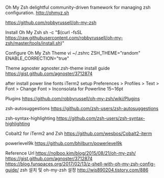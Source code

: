 Oh My Zsh
delightful community-driven framework for managing zsh configuration.
http://ohmyz.sh

https://github.com/robbyrussell/oh-my-zsh

Install Oh My Zsh
sh -c "$(curl -fsSL https://raw.githubusercontent.com/robbyrussell/oh-my-zsh/master/tools/install.sh)"

Configure Oh My Zsh Theme
vi ~/.zshrc
ZSH_THEME="random"
ENABLE_CORRECTION="true"


Theme
agnoster
agnoster.zsh-theme install guide
https://gist.github.com/agnoster/3712874

after install power line fonts
iTerm2 setup
Preferences > Profiles > Text > Font > Change Font > Inconsolata for Powerline 15~16pt


Plugins
https://github.com/robbyrussell/oh-my-zsh/wiki/Plugins

zsh-autosuggestions
https://github.com/zsh-users/zsh-autosuggestions

zsh-syntax-highlighting
https://github.com/zsh-users/zsh-syntax-highlighting

Cobalt2 for iTerm2 and Zsh
https://github.com/wesbos/Cobalt2-iterm

powerlevel9k
https://github.com/bhilburn/powerlevel9k

Reference Url
https://nolboo.kim/blog/2015/08/21/oh-my-zsh/
https://gist.github.com/agnoster/3712874
https://blog.funspaces.org/2017/02/13/z-shell-with-oh-my-zsh-config-guide/
zsh 설치 및 oh-my-zsh 설정
http://wjs890204.tistory.com/886

